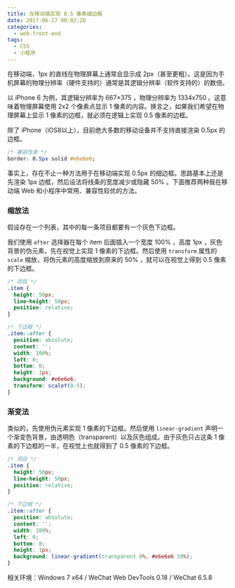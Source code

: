 ```yaml
---
title: 在移动端实现 0.5 像素细边框
date: 2017-06-27 00:02:28
categories:
  - web-front-end
tags:
  - CSS
  - 小程序
---
```


在移动端，1px 的直线在物理屏幕上通常会显示成 2px（甚至更粗）。这是因为手机屏幕的物理分辨率（硬件支持的）通常是其逻辑分辨率（软件支持的）的数倍。

<!-- more -->

以 iPhone 6 为例，其逻辑分辨率为 667×375 ，物理分辨率为 1334x750 。这意味着物理屏幕使用 2x2 个像素点显示 1 像素的内容。换言之，如果我们希望在物理屏幕上显示 1 像素的边框，就必须在逻辑上实现 0.5 像素的边框。

除了 iPhone（iOS8以上），目前绝大多数的移动设备并不支持直接渲染 0.5px 的边框。

``` css
/* 兼容性差 */
border: 0.5px solid #e6e6e6;
```

事实上，存在不止一种方法用于在移动端实现 0.5px 的细边框。思路基本上还是先渲染 1px 边框，然后设法将线条的宽度减少或隐藏 50% 。下面推荐两种我在移动端 Web 和小程序中常用、兼容性较优的方法。

### 缩放法

假设存在一个列表，其中的每一条项目都要有一个灰色下边框。

我们使用 `after` 选择器在每个 item 后面插入一个宽度 100% ，高度 1px ，灰色背景的伪元素，先在视觉上实现 1 像素的下边框。然后使用 `transform` 属性的 `scale` 缩放，将伪元素的高度缩放到原来的 50% ，就可以在视觉上得到 0.5 像素的下边框。

``` css
/* 项目 */
.item {
  height: 50px;
  line-height: 50px;
  position: relative;
}

/* 下边框 */
.item::after {
  position: absolute;
  content: '';
  width: 100%;
  left: 0;
  bottom: 0;
  height: 1px;
  background: #e6e6e6;
  transform: scaleY(0.5);
}
```

### 渐变法

类似的，先使用伪元素实现 1 像素的下边框。然后使用 `linear-gradient` 声明一个渐变色背景，由透明色（transparent）以及灰色组成。由于灰色只占这条 1 像素的下边框的一半，在视觉上也就得到了 0.5 像素的下边框。

``` css
/* 项目 */
.item {
  height: 50px;
  line-height: 50px;
  position: relative;
}

/* 下边框 */
.item::after {
  position: absolute;
  content: '';
  width: 100%;
  left: 0;
  bottom: 0;
  height: 1px;
  background: linear-gradient(transparent 0%, #e6e6e6 50%);
}
```

相关环境：Windows 7 x64 / WeChat Web DevTools 0.18 / WeChat 6.5.8
